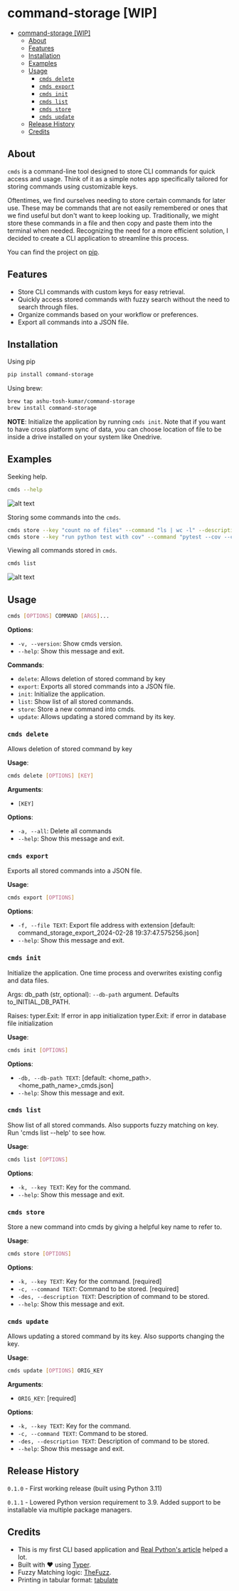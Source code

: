 # command-storage [WIP]

- [command-storage \[WIP\]](#command-storage-wip)
  - [About](#about)
  - [Features](#features)
  - [Installation](#installation)
  - [Examples](#examples)
  - [Usage](#usage)
    - [`cmds delete`](#cmds-delete)
    - [`cmds export`](#cmds-export)
    - [`cmds init`](#cmds-init)
    - [`cmds list`](#cmds-list)
    - [`cmds store`](#cmds-store)
    - [`cmds update`](#cmds-update)
  - [Release History](#release-history)
  - [Credits](#credits)

## About

`cmds` is a command-line tool designed to store CLI commands for quick access and usage.
Think of it as a simple notes app specifically tailored for storing commands using
customizable keys.

Oftentimes, we find ourselves needing to store certain commands for later use. These may
be commands that are not easily remembered or ones that we find useful but don't want to
keep looking up. Traditionally, we might store these commands in a file and then copy
and paste them into the terminal when needed. Recognizing the need for a more efficient
solution, I decided to create a CLI application to streamline this process.

You can find the project on [pip](https://pypi.org/project/command-storage/).

## Features

- Store CLI commands with custom keys for easy retrieval.
- Quickly access stored commands with fuzzy search without the need to search through
  files.
- Organize commands based on your workflow or preferences.
- Export all commands into a JSON file.

## Installation

Using pip

```bash
pip install command-storage
```

Using brew:
  
```bash
brew tap ashu-tosh-kumar/command-storage
brew install command-storage
```

**NOTE**: Initialize the application by running `cmds init`. Note that if you want to have
cross platform sync of data, you can choose location of file to be inside a drive
installed on your system like Onedrive.

## Examples

Seeking help.

```bash
cmds --help
```

![alt text](<images/cmds help.png>)

Storing some commands into the `cmds`.

```bash
cmds store --key "count no of files" --command "ls | wc -l" --description "count no of files in a directory"
cmds store --key "run python test with cov" --command "pytest --cov --cov-report term --cov-report xml:coverage.xml" --description "pytest with cov"
```

Viewing all commands stored in `cmds`.

```bash
cmds list
```

![alt text](<images/cmds list.png>)

## Usage

```bash
cmds [OPTIONS] COMMAND [ARGS]...
```

**Options**:

- `-v, --version`: Show cmds version.
- `--help`: Show this message and exit.

**Commands**:

- `delete`: Allows deletion of stored command by key
- `export`: Exports all stored commands into a JSON file.
- `init`: Initialize the application.
- `list`: Show list of all stored commands.
- `store`: Store a new command into cmds.
- `update`: Allows updating a stored command by its key.

### `cmds delete`

Allows deletion of stored command by key

**Usage**:

```bash
cmds delete [OPTIONS] [KEY]
```

**Arguments**:

- `[KEY]`

**Options**:

- `-a, --all`: Delete all commands
- `--help`: Show this message and exit.

### `cmds export`

Exports all stored commands into a JSON file.

**Usage**:

```bash
cmds export [OPTIONS]
```

**Options**:

- `-f, --file TEXT`: Export file address with extension  [default: command_storage_export_2024-02-28 19:37:47.575256.json]
- `--help`: Show this message and exit.

### `cmds init`

Initialize the application. One time process and overwrites existing config and
data files.

Args:
    db_path (str, optional): `--db-path` argument. Defaults to_INITIAL_DB_PATH.

Raises:
    typer.Exit: If error in app initialization
    typer.Exit: if error in database file initialization

**Usage**:

```bash
cmds init [OPTIONS]
```

**Options**:

- `-db, --db-path TEXT`: [default: <home_path>.<home_path_name>_cmds.json]
- `--help`: Show this message and exit.

### `cmds list`

Show list of all stored commands. Also supports fuzzy matching on key. Run 'cmds
list --help' to see how.

**Usage**:

```bash
cmds list [OPTIONS]
```

**Options**:

- `-k, --key TEXT`: Key for the command.
- `--help`: Show this message and exit.

### `cmds store`

Store a new command into cmds by giving a helpful key name to refer to.

**Usage**:

```bash
cmds store [OPTIONS]
```

**Options**:

- `-k, --key TEXT`: Key for the command.  [required]
- `-c, --command TEXT`: Command to be stored.  [required]
- `-des, --description TEXT`: Description of command to be stored.
- `--help`: Show this message and exit.

### `cmds update`

Allows updating a stored command by its key. Also supports changing the key.

**Usage**:

```bash
cmds update [OPTIONS] ORIG_KEY
```

**Arguments**:

- `ORIG_KEY`: [required]

**Options**:

- `-k, --key TEXT`: Key for the command.
- `-c, --command TEXT`: Command to be stored.
- `-des, --description TEXT`: Description of command to be stored.
- `--help`: Show this message and exit.

## Release History

`0.1.0` - First working release (built using Python 3.11)

`0.1.1` - Lowered Python version requirement to 3.9. Added support to be installable via multiple package managers.

## Credits

- This is my first CLI based application and [Real Python's
  article](https://realpython.com/python-typer-cli/) helped a lot.
- Built with ❤️ using [Typer](https://typer.tiangolo.com/).
- Fuzzy Matching logic: [TheFuzz](https://github.com/seatgeek/thefuzz).
- Printing in tabular format: [tabulate](https://github.com/astanin/python-tabulate)
